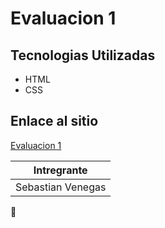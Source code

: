 # Evaluacion 1

## Tecnologias Utilizadas
- HTML
- CSS

## Enlace al sitio

[Evaluacion 1](https://sebastianvenegass.github.io/ev1/)

| Intregrante |
| ------------ |
| Sebastian Venegas |

🦆